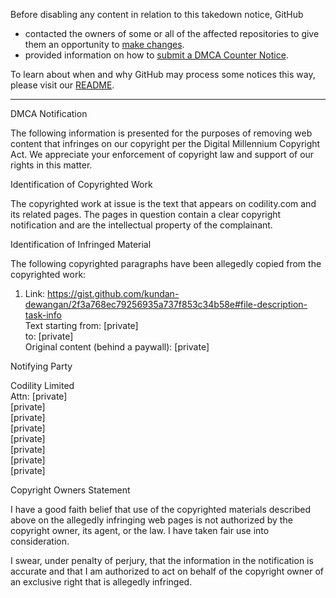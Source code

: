 Before disabling any content in relation to this takedown notice, GitHub
- contacted the owners of some or all of the affected repositories to give them an opportunity to [make changes](https://docs.github.com/en/github/site-policy/dmca-takedown-policy#a-how-does-this-actually-work).
- provided information on how to [submit a DMCA Counter Notice](https://docs.github.com/en/articles/guide-to-submitting-a-dmca-counter-notice).

To learn about when and why GitHub may process some notices this way, please visit our [README](https://github.com/github/dmca/blob/master/README.md#anatomy-of-a-takedown-notice).

---

DMCA Notification

The following information is presented for the purposes of removing web content that infringes on our copyright per the Digital Millennium Copyright Act. We appreciate your enforcement of copyright law and support of our rights in this matter.

Identification of Copyrighted Work

The copyrighted work at issue is the text that appears on codility.com and its related pages. The pages in question contain a clear copyright notification and are the intellectual property of the complainant.

Identification of Infringed Material

The following copyrighted paragraphs have been allegedly copied from the copyrighted work:

1) Link: https://gist.github.com/kundan-dewangan/2f3a768ec79256935a737f853c34b58e#file-description-task-info  
Text starting from: [private]  
to: [private]  
Original content (behind a paywall): [private]  

Notifying Party

Codility Limited  
Attn: [private]  
[private]  
[private]  
[private]  
[private]  
[private]  
[private]  
[private]  

Copyright Owners Statement

I have a good faith belief that use of the copyrighted materials described above on the allegedly infringing web pages is not authorized by the copyright owner, its agent, or the law. I have taken fair use into consideration.

I swear, under penalty of perjury, that the information in the notification is accurate and that I am authorized to act on behalf of the copyright owner of an exclusive right that is allegedly infringed.
